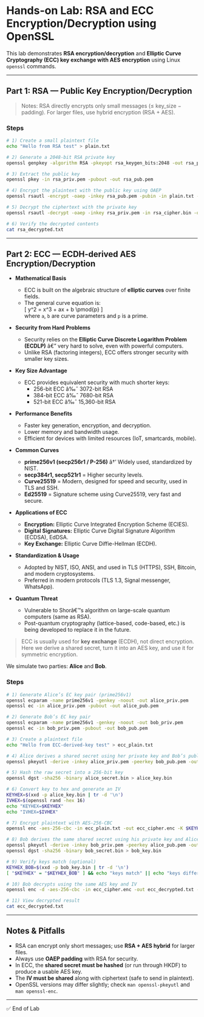 # Hands-on Lab: RSA and ECC Encryption/Decryption using OpenSSL

This lab demonstrates **RSA encryption/decryption** and **Elliptic Curve Cryptography (ECC) key exchange with AES encryption** using Linux `openssl` commands.

---

## Part 1: RSA — Public Key Encryption/Decryption

> Notes: RSA directly encrypts only small messages (≤ key_size − padding). For larger files, use hybrid encryption (RSA + AES).

### Steps

```bash
# 1) Create a small plaintext file
echo "Hello from RSA test" > plain.txt

# 2) Generate a 2048-bit RSA private key
openssl genpkey -algorithm RSA -pkeyopt rsa_keygen_bits:2048 -out rsa_priv.pem

# 3) Extract the public key
openssl pkey -in rsa_priv.pem -pubout -out rsa_pub.pem

# 4) Encrypt the plaintext with the public key using OAEP
openssl rsautl -encrypt -oaep -inkey rsa_pub.pem -pubin -in plain.txt -out rsa_cipher.bin

# 5) Decrypt the ciphertext with the private key
openssl rsautl -decrypt -oaep -inkey rsa_priv.pem -in rsa_cipher.bin -out rsa_decrypted.txt

# 6) Verify the decrypted contents
cat rsa_decrypted.txt
```

---

## Part 2: ECC — ECDH-derived AES Encryption/Decryption

- **Mathematical Basis**  
  - ECC is built on the algebraic structure of **elliptic curves** over finite fields.  
  - The general curve equation is:  
    \[ y^2 = x^3 + ax + b \pmod{p} \]  
    where `a`, `b` are curve parameters and `p` is a prime.  

- **Security from Hard Problems**  
  - Security relies on the **Elliptic Curve Discrete Logarithm Problem (ECDLP)** â€” very hard to solve, even with powerful computers.  
  - Unlike RSA (factoring integers), ECC offers stronger security with smaller key sizes.  

- **Key Size Advantage**  
  - ECC provides equivalent security with much shorter keys:  
    - 256-bit ECC â‰ˆ 3072-bit RSA  
    - 384-bit ECC â‰ˆ 7680-bit RSA  
    - 521-bit ECC â‰ˆ 15,360-bit RSA  

- **Performance Benefits**  
  - Faster key generation, encryption, and decryption.  
  - Lower memory and bandwidth usage.  
  - Efficient for devices with limited resources (IoT, smartcards, mobile).  

- **Common Curves**  
  - **prime256v1 (secp256r1 / P-256)** â†’ Widely used, standardized by NIST.  
  - **secp384r1, secp521r1** = Higher security levels.  
  - **Curve25519** = Modern, designed for speed and security, used in TLS and SSH.  
  - **Ed25519** = Signature scheme using Curve25519, very fast and secure.  

- **Applications of ECC**  
  - **Encryption:** Elliptic Curve Integrated Encryption Scheme (ECIES).  
  - **Digital Signatures:** Elliptic Curve Digital Signature Algorithm (ECDSA), EdDSA.  
  - **Key Exchange:** Elliptic Curve Diffie-Hellman (ECDH).  

- **Standardization & Usage**  
  - Adopted by NIST, ISO, ANSI, and used in TLS (HTTPS), SSH, Bitcoin, and modern cryptosystems.  
  - Preferred in modern protocols (TLS 1.3, Signal messenger, WhatsApp).  

- **Quantum Threat**  
  - Vulnerable to Shorâ€™s algorithm on large-scale quantum computers (same as RSA).  
  - Post-quantum cryptography (lattice-based, code-based, etc.) is being developed to replace it in the future.  


> ECC is usually used for **key exchange** (ECDH), not direct encryption. Here we derive a shared secret, turn it into an AES key, and use it for symmetric encryption.

We simulate two parties: **Alice** and **Bob**.

### Steps

```bash
# 1) Generate Alice’s EC key pair (prime256v1)
openssl ecparam -name prime256v1 -genkey -noout -out alice_priv.pem
openssl ec -in alice_priv.pem -pubout -out alice_pub.pem

# 2) Generate Bob’s EC key pair
openssl ecparam -name prime256v1 -genkey -noout -out bob_priv.pem
openssl ec -in bob_priv.pem -pubout -out bob_pub.pem

# 3) Create a plaintext file
echo "Hello from ECC-derived-key test" > ecc_plain.txt

# 4) Alice derives a shared secret using her private key and Bob’s public key
openssl pkeyutl -derive -inkey alice_priv.pem -peerkey bob_pub.pem -out alice_secret.bin

# 5) Hash the raw secret into a 256-bit key
openssl dgst -sha256 -binary alice_secret.bin > alice_key.bin

# 6) Convert key to hex and generate an IV
KEYHEX=$(xxd -p alice_key.bin | tr -d '\n')
IVHEX=$(openssl rand -hex 16)
echo "KEYHEX=$KEYHEX"
echo "IVHEX=$IVHEX"

# 7) Encrypt plaintext with AES-256-CBC
openssl enc -aes-256-cbc -in ecc_plain.txt -out ecc_cipher.enc -K $KEYHEX -iv $IVHEX

# 8) Bob derives the same shared secret using his private key and Alice’s public key
openssl pkeyutl -derive -inkey bob_priv.pem -peerkey alice_pub.pem -out bob_secret.bin
openssl dgst -sha256 -binary bob_secret.bin > bob_key.bin

# 9) Verify keys match (optional)
KEYHEX_BOB=$(xxd -p bob_key.bin | tr -d '\n')
[ "$KEYHEX" = "$KEYHEX_BOB" ] && echo "keys match" || echo "keys differ"

# 10) Bob decrypts using the same AES key and IV
openssl enc -d -aes-256-cbc -in ecc_cipher.enc -out ecc_decrypted.txt -K $KEYHEX_BOB -iv $IVHEX

# 11) View decrypted result
cat ecc_decrypted.txt
```

---

## Notes & Pitfalls

- RSA can encrypt only short messages; use **RSA + AES hybrid** for larger files.
- Always use **OAEP padding** with RSA for security.
- In ECC, the **shared secret must be hashed** (or run through HKDF) to produce a usable AES key.
- The **IV must be shared** along with ciphertext (safe to send in plaintext).
- OpenSSL versions may differ slightly; check `man openssl-pkeyutl` and `man openssl-enc`.

---

✅ End of Lab
